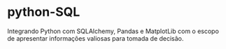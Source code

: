 # python-SQL
Integrando Python com SQLAlchemy, Pandas e MatplotLib com o escopo de apresentar informações valiosas para tomada de decisão.
